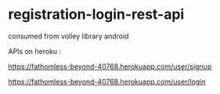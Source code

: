 # registration-login-rest-api

consumed from volley library android

APIs on heroku :

https://fathomless-beyond-40768.herokuapp.com/user/signup

https://fathomless-beyond-40768.herokuapp.com/user/login
